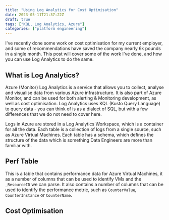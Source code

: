 ```yaml
---
title: "Using Log Analytics for Cost Optimisation"
date: 2023-05-11T21:37:22Z
draft: true
tags: ["KQL, Log Analytics, Azure"]
categories: ["platform engineering"]
---
```


I've recently done some work on cost optimisation for my current employer, and some of recommendations have saved the company nearly 6k pounds in a single month. This post will cover some of the work I've done, and how you can use Log Analytics to do the same.

## What is Log Analytics?

Azure (Monitor) Log Analytics is a service that allows you to collect, analyse and visualise data from various Azure infrastructure. It is also part of Azure Monitor, and can be used for both alerting & Monitoring development, as well as cost optimisation. Log Analytics uses KQL (Kusto Query Language) to query data - you can think of is as a dialect of SQL, but with a few differences that we do not need to cover here.

Logs in Azure are stored in a Log Analytics Workspace, which is a container for all the data. Each table is a collection of logs from a single source, such as Azure Virtual Machines. Each table has a schema, which defines the structure of the data which is something Data Engineers are more than familiar with. 

## Perf Table

This is a table that contains performance data for Azure Virtual Machines, it as a number of columns that can be used to identify VMs and the `_ResourceID` we can parse. It also contains a number of columns that can be used to identify the performance metric, such as `CounterValue`, `CounterInstance` or `CounterName`.

## Cost Optimisation


